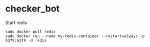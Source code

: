 # checker_bot

Start redis
```
sudo docker pull redis
sudo docker run --name my-redis-container --restart=always -p 6379:6379 -d redis

```
